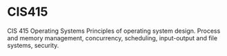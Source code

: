 # CIS415
CIS 415 Operating Systems Principles of operating system design. Process and memory management, concurrency, scheduling, input-output and file systems, security.
